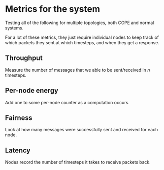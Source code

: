# Metrics for the system

Testing all of the following for multiple topologies, both COPE and normal systems.

For a lot of these metrics, they just require individual nodes to keep track of which packets they sent at which timesteps, and when they get a response.

## Throughput

Measure the number of messages that we able to be sent/received in $n$ timesteps.

## Per-node energy

Add one to some per-node counter as a computation occurs.

## Fairness

Look at how many messages were successfully sent and received for each node.

## Latency

Nodes record the number of timesteps it takes to receive packets back.
